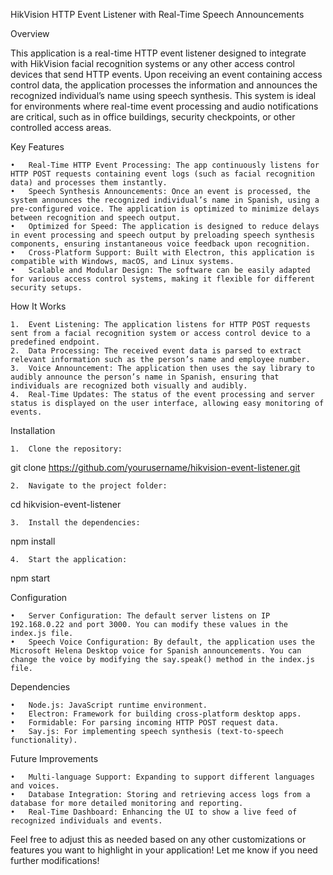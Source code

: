 
HikVision HTTP Event Listener with Real-Time Speech Announcements

Overview

This application is a real-time HTTP event listener designed to integrate with HikVision facial recognition systems or any other access control devices that send HTTP events. Upon receiving an event containing access control data, the application processes the information and announces the recognized individual’s name using speech synthesis. This system is ideal for environments where real-time event processing and audio notifications are critical, such as in office buildings, security checkpoints, or other controlled access areas.

Key Features

	•	Real-Time HTTP Event Processing: The app continuously listens for HTTP POST requests containing event logs (such as facial recognition data) and processes them instantly.
	•	Speech Synthesis Announcements: Once an event is processed, the system announces the recognized individual’s name in Spanish, using a pre-configured voice. The application is optimized to minimize delays between recognition and speech output.
	•	Optimized for Speed: The application is designed to reduce delays in event processing and speech output by preloading speech synthesis components, ensuring instantaneous voice feedback upon recognition.
	•	Cross-Platform Support: Built with Electron, this application is compatible with Windows, macOS, and Linux systems.
	•	Scalable and Modular Design: The software can be easily adapted for various access control systems, making it flexible for different security setups.

How It Works

	1.	Event Listening: The application listens for HTTP POST requests sent from a facial recognition system or access control device to a predefined endpoint.
	2.	Data Processing: The received event data is parsed to extract relevant information such as the person’s name and employee number.
	3.	Voice Announcement: The application then uses the say library to audibly announce the person’s name in Spanish, ensuring that individuals are recognized both visually and audibly.
	4.	Real-Time Updates: The status of the event processing and server status is displayed on the user interface, allowing easy monitoring of events.

Installation

	1.	Clone the repository:

git clone https://github.com/yourusername/hikvision-event-listener.git


	2.	Navigate to the project folder:

cd hikvision-event-listener


	3.	Install the dependencies:

npm install


	4.	Start the application:

npm start



Configuration

	•	Server Configuration: The default server listens on IP 192.168.0.22 and port 3000. You can modify these values in the index.js file.
	•	Speech Voice Configuration: By default, the application uses the Microsoft Helena Desktop voice for Spanish announcements. You can change the voice by modifying the say.speak() method in the index.js file.

Dependencies

	•	Node.js: JavaScript runtime environment.
	•	Electron: Framework for building cross-platform desktop apps.
	•	Formidable: For parsing incoming HTTP POST request data.
	•	Say.js: For implementing speech synthesis (text-to-speech functionality).

Future Improvements

	•	Multi-language Support: Expanding to support different languages and voices.
	•	Database Integration: Storing and retrieving access logs from a database for more detailed monitoring and reporting.
	•	Real-Time Dashboard: Enhancing the UI to show a live feed of recognized individuals and events.

Feel free to adjust this as needed based on any other customizations or features you want to highlight in your application! Let me know if you need further modifications!
